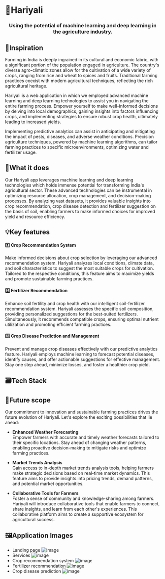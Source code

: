 # 🍃Hariyali
<h3 style="text-align: center;">Using the potential of machine learning and deep learning in the agriculture industry.</h3>

## 🚀Inspiration
Farming in India is deeply ingrained in its cultural and economic fabric, with a significant portion of the population engaged in agriculture. The country's diverse agro-climatic zones allow for the cultivation of a wide variety of crops, ranging from rice and wheat to spices and fruits. Traditional farming practices coexist with modern agricultural techniques, reflecting the rich agricultural heritage.

Hariyali is a web application in which we employed advanced machine learning and deep learning technologies to assist you in navigating the entire farming process. Empower yourself to make well-informed decisions by delving into local demographics, gaining insights into factors influencing crops, and implementing strategies to ensure robust crop health, ultimately leading to increased yields.

Implementing predictive analytics can assist in anticipating and mitigating the impact of pests, diseases, and adverse weather conditions. Precision agriculture techniques, powered by machine learning algorithms, can tailor farming practices to specific microenvironments, optimizing water and fertilizer usage.

## 🤖What it does
Our Hariyali app leverages machine learning and deep learning technologies which holds immense potential for transforming India's agricultural sector. These advanced technologies can be instrumental in optimizing resource allocation, crop management, and decision-making processes. By analyzing vast datasets, it provides valuable insights into crop recommendation, crop disease detection and fertilizer suggestion on the basis of soil, enabling farmers to make informed choices for improved yield and resource efficiency.

## 💡Key features
#### 1️⃣ Crop Recommendation System
Make informed decisions about crop selection by leveraging our advanced recommendation system. Hariyali analyzes local conditions, climate data, and soil characteristics to suggest the most suitable crops for cultivation. Tailored to the respective conditions, this feature aims to maximize yields and promote sustainable farming practices.

#### 2️⃣ Fertilizer Recommendation
Enhance soil fertility and crop health with our intelligent soil-fertilizer recommendation system. Hariyali assesses the specific soil composition, providing personalized suggestions for the best-suited fertilizers. Simultaneously, it recommends compatible crops, ensuring optimal nutrient utilization and promoting efficient farming practices.

#### 3️⃣ Crop Disease Prediction and Management
Prevent and manage crop diseases effectively with our predictive analytics feature. Hariyali employs machine learning to forecast potential diseases, identify causes, and offer actionable suggestions for effective management. Stay one step ahead, minimize losses, and foster a healthier crop yield.

## 🗃️Tech Stack

## 🚝Future scope
Our commitment to innovation and sustainable farming practices drives the future evolution of Hariyali. Let's explore the exciting possibilities that lie ahead:
- <b>Enhanced Weather Forecasting</b><br>
Empower farmers with accurate and timely weather forecasts tailored to their specific locations. Stay ahead of changing weather patterns, enabling proactive decision-making to mitigate risks and optimize farming practices.

- <b>Market Trends Analysis</b><br>
Gain access to in-depth market trends analysis tools, helping farmers make strategic decisions based on real-time market dynamics. This feature aims to provide insights into pricing trends, demand patterns, and potential market opportunities.

- <b>Collaborative Tools for Farmers</b><br>
Foster a sense of community and knowledge-sharing among farmers. Hariyali will introduce collaborative tools that enable farmers to connect, share insights, and learn from each other's experiences. This collaborative platform aims to create a supportive ecosystem for agricultural success.

## 🖼️Application Images
- Landing page
  ![image]()
- Services
  ![image]()
- Crop recommendation system
  ![image]()
- Fertilizer recommendation
  ![image]()
- Crop disease prediction
  ![image]()
